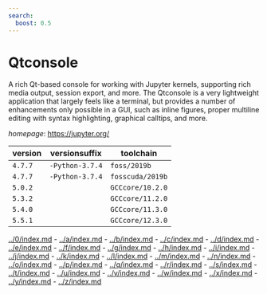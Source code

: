 ```yaml
---
search:
  boost: 0.5
---
```

# Qtconsole

A rich Qt-based console for working with Jupyter kernels, supporting rich media output, session export, and more. The Qtconsole is a very lightweight application that largely feels like a terminal,  but provides a number of enhancements only possible in a GUI,  such as inline figures, proper multiline editing with syntax highlighting, graphical calltips, and more.

*homepage*: <https://jupyter.org/>

version | versionsuffix | toolchain
--------|---------------|----------
``4.7.7`` | ``-Python-3.7.4`` | ``foss/2019b``
``4.7.7`` | ``-Python-3.7.4`` | ``fosscuda/2019b``
``5.0.2`` |  | ``GCCcore/10.2.0``
``5.3.2`` |  | ``GCCcore/11.2.0``
``5.4.0`` |  | ``GCCcore/11.3.0``
``5.5.1`` |  | ``GCCcore/12.3.0``

[../0/index.md](0) - [../a/index.md](a) - [../b/index.md](b) - [../c/index.md](c) - [../d/index.md](d) - [../e/index.md](e) - [../f/index.md](f) - [../g/index.md](g) - [../h/index.md](h) - [../i/index.md](i) - [../j/index.md](j) - [../k/index.md](k) - [../l/index.md](l) - [../m/index.md](m) - [../n/index.md](n) - [../o/index.md](o) - [../p/index.md](p) - [../q/index.md](q) - [../r/index.md](r) - [../s/index.md](s) - [../t/index.md](t) - [../u/index.md](u) - [../v/index.md](v) - [../w/index.md](w) - [../x/index.md](x) - [../y/index.md](y) - [../z/index.md](z)


